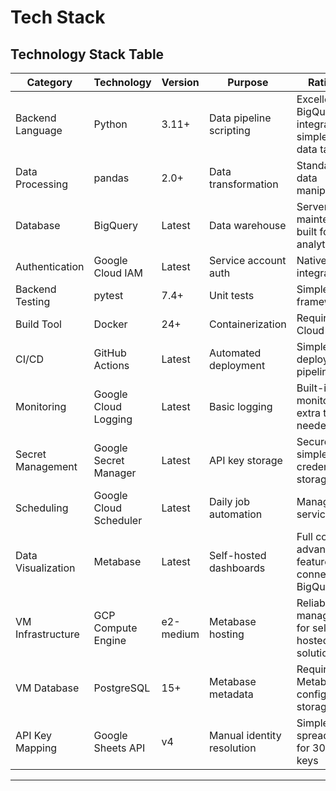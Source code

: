 # Tech Stack

## Technology Stack Table

| Category | Technology | Version | Purpose | Rationale |
|----------|------------|---------|---------|-----------|
| Backend Language | Python | 3.11+ | Data pipeline scripting | Excellent BigQuery/GCP integration, simple for data tasks |
| Data Processing | pandas | 2.0+ | Data transformation | Standard for data manipulation |
| Database | BigQuery | Latest | Data warehouse | Serverless, no maintenance, built for analytics |
| Authentication | Google Cloud IAM | Latest | Service account auth | Native GCP integration |
| Backend Testing | pytest | 7.4+ | Unit tests | Simple testing framework |
| Build Tool | Docker | 24+ | Containerization | Required for Cloud Run |
| CI/CD | GitHub Actions | Latest | Automated deployment | Simple, free deployment pipeline |
| Monitoring | Google Cloud Logging | Latest | Basic logging | Built-in monitoring, no extra tools needed |
| Secret Management | Google Secret Manager | Latest | API key storage | Secure, simple credential storage |
| Scheduling | Google Cloud Scheduler | Latest | Daily job automation | Managed cron service |
| Data Visualization | Metabase | Latest | Self-hosted dashboards | Full control, advanced features, connects to BigQuery |
| VM Infrastructure | GCP Compute Engine | e2-medium | Metabase hosting | Reliable, managed VM for self-hosted solution |
| VM Database | PostgreSQL | 15+ | Metabase metadata | Required for Metabase configuration storage |
| API Key Mapping | Google Sheets API | v4 | Manual identity resolution | Simple spreadsheet for 30-40 keys |

---
